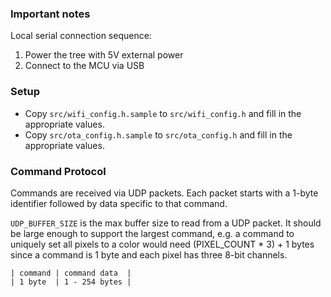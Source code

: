 ### Important notes

Local serial connection sequence:
1. Power the tree with 5V external power
2. Connect to the MCU via USB

### Setup

- Copy `src/wifi_config.h.sample` to `src/wifi_config.h` and fill in the appropriate values.
- Copy `src/ota_config.h.sample` to `src/ota_config.h` and fill in the appropriate values.

### Command Protocol

Commands are received via UDP packets. Each packet starts with a 1-byte identifier followed by data specific to that command.

`UDP_BUFFER_SIZE` is the max buffer size to read from a UDP packet. It should be large enough to support
the largest command, e.g. a command to uniquely set all pixels to a color would need (PIXEL_COUNT * 3) + 1 bytes
since a command is 1 byte and each pixel has three 8-bit channels.

```
| command | command data  |
| 1 byte  | 1 - 254 bytes |
```

